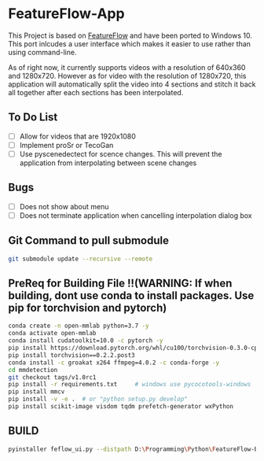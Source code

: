 # FeatureFlow-App

This Project is based on [FeatureFlow](https://github.com/CM-BF/FeatureFlow) and have been ported to Windows 10. This port inlcudes a user interface which makes it easier to use rather than using command-line.

As of right now, it currently supports videos with a resolution of 640x360 and 1280x720. However as for video with the resolution of 1280x720, this application will automatically split the video into 4 sections and stitch it back all together after each sections has been interpolated.

## To Do List

- [ ] Allow for videos that are 1920x1080
- [ ] Implement proSr or TecoGan
- [ ] Use pyscenedectect for scence changes. This will prevent the application from interpolating between scene changes

## Bugs

- [ ] Does not show about menu
- [ ] Does not terminate application when cancelling interpolation dialog box

## Git Command to pull submodule

```bash
git submodule update --recursive --remote
```

## PreReq for Building File !!(WARNING: If when building, dont use conda to install packages. Use pip for torchvision and pytorch)

```bash
conda create -n open-mmlab python=3.7 -y
conda activate open-mmlab
conda install cudatoolkit=10.0 -c pytorch -y
pip install https://download.pytorch.org/whl/cu100/torchvision-0.3.0-cp37-cp37m-win_amd64.whl #pytorch 1.1.0
pip install torchvision==0.2.2.post3
conda install -c groakat x264 ffmpeg=4.0.2 -c conda-forge -y
cd mmdetection
git checkout tags/v1.0rc1
pip install -r requirements.txt     # windows use pycocotools-windows
pip install mmcv
pip install -v -e .  # or "python setup.py develop"
pip install scikit-image visdom tqdm prefetch-generator wxPython


```

## BUILD

```bash
pyinstaller feflow_ui.py --distpath D:\Programming\Python\FeatureFlow-Build -n FeatureFlow-App -y --clean --add-data .\checkpoints\FeFlow.ckpt;.\checkpoints\ --add-data .\final-model\bdcn_pretrained_on_bsds500.pth;.\final-model\ --add-data .\formbuilder\noname.xrc;.\formbuilder\ --add-binary ffmpeg.exe;.
```
